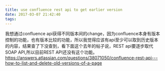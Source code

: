 ```yaml
---
title: use confluence rest api to get earlier version
date: 2017-03-07 21:42:40
tags:
---
```

我想通过confluence api获得不同版本间的change，因为confluence本身有版本控制的功能，也有版本比较的功能，所以我觉得应该有api至少可以取到历史版本的内容，结果查了下没查到，看下面这个去年的帖子说，REST api要逐步取代SOAP API,所以目前REST API还没有这个功能。
https://answers.atlassian.com/questions/38071050/confluence-rest-api---how-to-list-and-delete-old-versions-of-a-page
